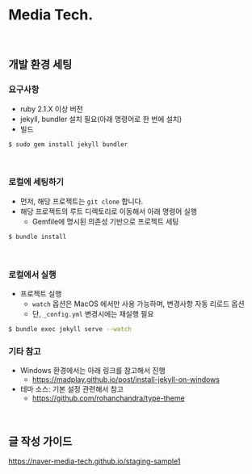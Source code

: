 # Media Tech.

<br>

## 개발 환경 세팅
### 요구사항
- ruby 2.1.X 이상 버전
- jekyll, bundler 설치 필요(아래 명령어로 한 번에 설치)
- 빌드
```bash
$ sudo gem install jekyll bundler
```

<br>

### 로컬에 세팅하기
- 먼저, 해당 프로젝트는 `git clone` 합니다.
- 해당 프로젝트의 루트 디렉토리로 이동해서 아래 명령어 실행
  - Gemfile에 명시된 의존성 기반으로 프로젝트 세팅
```bash
$ bundle install 
```

<br>

### 로컬에서 실행
- 프로젝트 실행
  - `watch` 옵션은 MacOS 에서만 사용 가능하며, 변경사항 자동 리로드 옵션
  - 단, `_config.yml` 변경시에는 재실행 필요
```bash
$ bundle exec jekyll serve --watch
```

### 기타 참고
- Windows 환경에서는 아래 링크를 참고해서 진행
  - https://madplay.github.io/post/install-jekyll-on-windows
- 테마 소스: 기본 설정 관련해서 참고
  - https://github.com/rohanchandra/type-theme

<br>

## 글 작성 가이드
https://naver-media-tech.github.io/staging-sample1